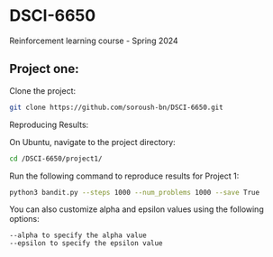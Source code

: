 # DSCI-6650
Reinforcement learning course - Spring 2024

## Project one:

Clone the project:
```bash
git clone https://github.com/soroush-bn/DSCI-6650.git
```

Reproducing Results:

On Ubuntu, navigate to the project directory:
```bash
cd /DSCI-6650/project1/
```
Run the following command to reproduce results for Project 1:
```bash
python3 bandit.py --steps 1000 --num_problems 1000 --save True

```

You can also customize alpha and epsilon values using the following options:

    --alpha to specify the alpha value
    --epsilon to specify the epsilon value
